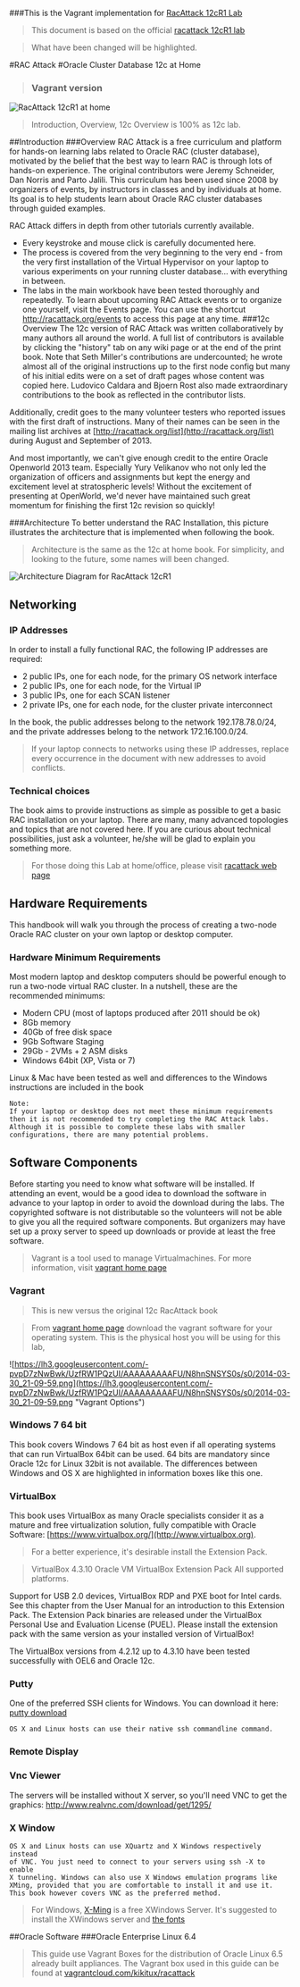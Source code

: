 ###This is the Vagrant implementation for [RacAttack 12cR1 Lab](http://racattack.org)

>This document is based on the official [racattack 12cR1 lab](http://en.wikibooks.org/wiki/RAC_Attack_-_Oracle_Cluster_Database_at_Home/RAC_Attack_12c/Print_Book)

 

>  What have been changed will be highlighted.

#RAC Attack
#Oracle Cluster Database 12c at Home
>### Vagrant version

![RacAttack 12cR1 at home](http://upload.wikimedia.org/wikipedia/commons/8/8b/Racattack12c-book-title.png)

> Introduction, Overview, 12c Overview is 100% as 12c lab.

##Introduction
###Overview
RAC Attack is a free curriculum and platform for hands-on learning labs related to Oracle RAC (cluster database), motivated by the belief that the best way to learn RAC is through lots of hands-on experience. The original contributors were Jeremy Schneider, Dan Norris and Parto Jalili. This curriculum has been used since 2008 by organizers of events, by instructors in classes and by individuals at home. Its goal is to help students learn about Oracle RAC cluster databases through guided examples.

RAC Attack differs in depth from other tutorials currently available.

-	Every keystroke and mouse click is carefully documented here.
-	The process is covered from the very beginning to the very end - from the very first installation of the Virtual Hypervisor on your laptop to various experiments on your running cluster database... with everything in between.
-	The labs in the main workbook have been tested thoroughly and repeatedly.
To learn about upcoming RAC Attack events or to organize one yourself, visit the Events page. You can use the shortcut http://racattack.org/events to access this page at any time.
###12c Overview
The 12c version of RAC Attack was written collaboratively by many authors all around the world. A full list of contributors is available by clicking the "history" tab on any wiki page or at the end of the print book. Note that Seth Miller's contributions are undercounted; he wrote almost all of the original instructions up to the first node config but many of his initial edits were on a set of draft pages whose content was copied here. Ludovico Caldara and Bjoern Rost also made extraordinary contributions to the book as reflected in the contributor lists.

Additionally, credit goes to the many volunteer testers who reported issues with the first draft of instructions. Many of their names can be seen in the mailing list archives at [http://racattack.org/list](http://racattack.org/list) during August and September of 2013.

And most importantly, we can't give enough credit to the entire Oracle Openworld 2013 team. Especially Yury Velikanov who not only led the organization of officers and assignments but kept the energy and excitement level at stratospheric levels! Without the excitement of presenting at OpenWorld, we'd never have maintained such great momentum for finishing the first 12c revision so quickly!

###Architecture
To better understand the RAC Installation, this picture illustrates the architecture that is implemented when following the book.

> Architecture is the same as the 12c at home book. For simplicity, and looking to the future, some names will been changed.

![Architecture Diagram for RacAttack 12cR1](https://lh4.googleusercontent.com/-LuX7yDQnz54/UzfMY7Qxw3I/AAAAAAAAAFE/EjBFk-qWEtc/s0/2014-03-30_20-48-46.png)

## Networking
### IP Addresses

In order to install a fully functional RAC, the following IP addresses are required:

- 	2 public IPs, one for each node, for the primary OS network interface
- 	2 public IPs, one for each node, for the Virtual IP
- 	3 public IPs, one for each SCAN listener
- 	2 private IPs, one for each node, for the cluster private interconnect

In the book, the public addresses belong to the network 192.178.78.0/24, and the private addresses belong to the network 172.16.100.0/24.

>If your laptop connects to networks using these IP addresses, 
replace every occurrence in the document with new addresses to 
avoid conflicts.


### Technical choices

The book aims to provide instructions as simple as possible to get a basic RAC installation on your laptop. There are many, many advanced topologies and topics that are not covered here. If you are curious about technical possibilities, just ask a volunteer, he/she will be glad to explain you something more.

> For those doing this Lab at home/office, please visit [racattack web page](http://racattack.org)

## Hardware Requirements

This handbook will walk you through the process of creating a two-node Oracle RAC cluster on your own laptop or desktop computer.

### Hardware Minimum Requirements

Most modern laptop and desktop computers should be powerful enough to run a two-node virtual RAC cluster. In a nutshell, these are the recommended minimums:
- Modern CPU (most of laptops produced after 2011 should be ok)
- 8Gb memory
- 40Gb of free disk space
- 9Gb Software Staging
- 29Gb - 2VMs + 2 ASM disks
- Windows 64bit (XP, Vista or 7) 

Linux & Mac have been tested as well and differences to the Windows instructions are included in the book

	Note:
	If your laptop or desktop does not meet these minimum requirements 
	then it is not recommended to try completing the RAC Attack labs. Although it is possible to complete these labs with smaller configurations, there are many potential problems.

## Software Components

Before starting you need to know what software will be installed. If attending an event, would be a good idea to download the software in advance to your laptop in order to avoid the download during the labs. The copyrighted software is not distributable so the volunteers will not be able to give you all the required software components. But organizers may have set up a proxy server to speed up downloads or provide at least the free software.

>Vagrant is a tool used to manage Virtualmachines. For more information, visit [vagrant home page](http://vagrantup.com)

### Vagrant
> This is new versus the original 12c RacAttack book

>From [vagrant home page](http://vagrantup.com) download the vagrant software for your operating system. This is the physical host you will be using for this lab,

![https://lh3.googleusercontent.com/-pvpD7zNwBwk/UzfRW1PQzUI/AAAAAAAAAFU/N8hnSNSYS0s/s0/2014-03-30_21-09-59.png](https://lh3.googleusercontent.com/-pvpD7zNwBwk/UzfRW1PQzUI/AAAAAAAAAFU/N8hnSNSYS0s/s0/2014-03-30_21-09-59.png "Vagrant Options")

### Windows 7 64 bit
This book covers Windows 7 64 bit as host even if all operating systems that can run VirtualBox 64bit can be used. 64 bits are mandatory since Oracle 12c for Linux 32bit is not available.
 	The differences between Windows and OS X are highlighted in information boxes like this one.

### VirtualBox

This book uses VirtualBox as many Oracle specialists consider it as a mature and free virtualization solution, fully compatible with Oracle Software: [https://www.virtualbox.org/](http://www.virtualbox.org). 

> For a better experience, it's desirable install the Extension Pack.

>VirtualBox 4.3.10 Oracle VM VirtualBox Extension Pack  All supported platforms.
> 
Support for USB 2.0 devices, VirtualBox RDP and PXE boot for Intel cards. See this chapter from the User Manual for an introduction to this Extension Pack. The Extension Pack binaries are released under the VirtualBox Personal Use and Evaluation License (PUEL).
Please install the extension pack with the same version as your installed version of VirtualBox! 

The VirtualBox versions from 4.2.12 up to 4.3.10 have been tested successfully with OEL6 and Oracle 12c.


### Putty
One of the preferred SSH clients for Windows. You can download it here:
[putty download](http://the.earth.li/~sgtatham/putty/latest/x86/putty.exe)

	OS X and Linux hosts can use their native ssh commandline command.

### Remote Display
###  Vnc Viewer
The servers will be installed without X server, so you'll need VNC to get the graphics:
http://www.realvnc.com/download/get/1295/

### X Window

	OS X and Linux hosts can use XQuartz and X Windows respectively instead
	of VNC. You just need to connect to your servers using ssh -X to enable
	X tunneling. Windows can also use X Windows emulation programs like XMing, provided that you are comfortable to install it and use it. This book however covers VNC as the preferred method.

>For Windows, [X-Ming](http://sourceforge.net/projects/xming/) is a free XWindows Server. It's suggested to install the XWindows server and [the fonts](http://sourceforge.net/projects/xming/files/Xming-fonts/7.5.0.70)


##Oracle Software
###Oracle Enterprise Linux 6.4
>This guide use Vagrant Boxes for the distribution of Oracle Linux 6.5 already built appliances.
>The Vagrant box used in this guide can be found at [vagrantcloud.com/kikitux/racattack](https://vagrantcloud.com/kikitux/oracle65-racattack)



